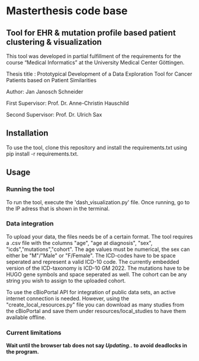 # Masterthesis code base
## Tool for EHR & mutation profile based patient clustering & visualization  

This tool was developed in partial fulfillment of the requirements for the course “Medical Informatics” at the University Medical Center Göttingen.

Thesis title : Prototypical Development of a Data Exploration Tool for Cancer Patients based on Patient Similarities

Author: Jan Janosch Schneider

First Supervisor: Prof. Dr. Anne-Christin Hauschild

Second Supervisor: Prof. Dr. Ulrich Sax


## Installation

To use the tool, clone this repository and install the requirements.txt using pip install -r requirements.txt.

## Usage

### Running the tool

To run the tool, execute the 'dash_visualization.py' file.
Once running, go to the IP adress that is shown in the terminal.

### Data integration

To upload your data, the files needs be of a certain format.
The tool requires a .csv file with the columns "age", "age at diagnosis", "sex", "icds","mutations","cohort".
The age values must be numerical, the sex can either be "M"/"Male" or "F/Female".
The ICD-codes have to be space seperated and represent a valid ICD-10 code.
The currently embedded version of the ICD-taxonomy is ICD-10 GM 2022.
The mutations have to be HUGO gene symbols and space seperated as well.
The cohort can be any string you wish to assign to the uploaded cohort.

To use the cBioPortal API for integration of public data sets, an active internet connection is needed.
However, using the "create_local_resources.py" file you can download as many studies from the cBioPortal and save them under resources/local_studies to have them available offline.

### Current limitations

**Wait until the browser tab does not say *Updating..* to avoid deadlocks in the program.**

